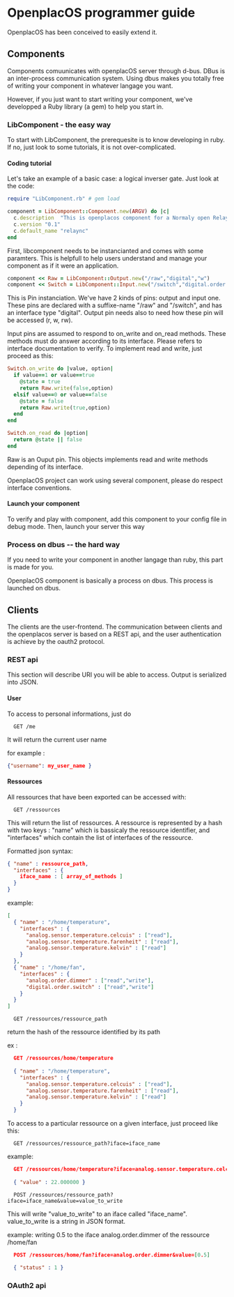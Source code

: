 # OpenplacOS programmer guide #

OpenplacOS has been conceived to easily extend it. 

## Components ##

Components comuunicates with openplacOS server through d-bus. DBus is an inter-process communication system. Using dbus makes you totally free of writing your component in whatever langage you want.

However, if you just want to start writing your component, we've developped a Ruby library (a gem) to help you start in.

### LibComponent - the easy way ###

To start with LibComponent, the prerequesite is to know developing in ruby. If no, just look to some tutorials, it is not over-complicated.

#### Coding tutorial ####

Let's take an example of a basic case: a logical inverser gate. Just look at the code:

```ruby
require "LibComponent.rb" # gem load

component = LibComponent::Component.new(ARGV) do |c|   
  c.description  "This is openplacos component for a Normaly open Relay"   
  c.version "0.1"   
  c.default_name "relaync"   
end
```

First, libcomponent needs to be instancianted and comes with some paramters. This is helpfull to help users understand and manage your component as if it were an application.

```ruby
component << Raw = LibComponent::Output.new("/raw","digital","w")
component << Switch = LibComponent::Input.new("/switch","digital.order.switch")
```

This is Pin instanciation. We've have 2 kinds of pins: output and input one. These pins are declared with a suffixe-name "/raw" and "/switch", and has an interface type "digital". Output pin needs also to need how these pin will be accessed (r, w, rw).

Input pins are assumed to respond to on_write and on_read methods. These methods must do answer according to its interface. Please refers to interface documentation to verify. To implement read and write, just proceed as this:

```ruby
Switch.on_write do |value, option|
  if value==1 or value==true
    @state = true
    return Raw.write(false,option)
  elsif value==0 or value==false
    @state = false
    return Raw.write(true,option)
  end
end

Switch.on_read do |option|
  return @state || false
end
```

Raw is an Ouput pin. This objects implements read and write methods depending of its interface.

OpenplacOS project can work using several component, please do respect interface conventions.

#### Launch your component ####

To verify and play with component, add this component to your config file in debug mode. Then, launch your server this way

### Process on dbus -- the hard way ###

If you need to write your component in another langage than ruby, this part is made for you.

OpenplacOS component is basically a process on dbus. This process is launched on dbus.

## Clients ##

The clients are the user-frontend. The communication between clients and the openplacos server is based on a REST api, and the user authentication is achieve by the oauth2 protocol.

### REST api ###

This section will describe URI you will be able to access. Output is serialized into JSON.

#### User ####

To access to personal informations, just do

```http
  GET /me
```    
It will return the current user name

for example : 

```json
{"username": my_user_name }
```

#### Ressources ####

All ressources that have been exported can be accessed with:

```http
  GET /ressources
```    
This will return the list of ressources. A ressource is represented by a hash with two keys : "name" which is bassicaly the ressource identifier, and "interfaces" which contain the list of interfaces of the ressource.

Formatted json syntax:

```json
{ "name" : ressource_path,
  "interfaces" : {
    iface_name : [ array_of_methods ]
  }
}
```

example: 

```json
[
  { "name" : "/home/temperature",
    "interfaces" : {
      "analog.sensor.temperature.celcuis" : ["read"],
      "analog.sensor.temperature.farenheit" : ["read"],
      "analog.sensor.temperature.kelvin" : ["read"]
    }
  },
  { "name" : "/home/fan",
    "interfaces" : {
      "analog.order.dimmer" : ["read","write"],
      "digital.order.switch" : ["read","write"]
    }
  }
]
```

```http
  GET /ressources/ressource_path
```    

return the hash of the ressource identified by its path

ex : 

```json
  GET /ressources/home/temperature
  
  { "name" : "/home/temperature",
    "interfaces" : {
      "analog.sensor.temperature.celcuis" : ["read"],
      "analog.sensor.temperature.farenheit" : ["read"],
      "analog.sensor.temperature.kelvin" : ["read"]
    }
  }
```

To access to a particular ressource on a given interface, just proceed like this:

```http
  GET /ressources/ressource_path?iface=iface_name
```

example: 

```json
  GET /ressources/home/temperature?iface=analog.sensor.temperature.celcuis
  
  { "value" : 22.000000 } 
```

```http
  POST /ressources/ressource_path?iface=iface_name&value=value_to_write
```

This will write "value_to_write" to an iface called "iface_name". value_to_write is a string in JSON format.

example: writing 0.5 to the iface analog.order.dimmer of the ressource /home/fan

```json
  POST /ressources/home/fan?iface=analog.order.dimmer&value=[0.5]
  
  { "status" : 1 } 
```

### OAuth2 api ###
